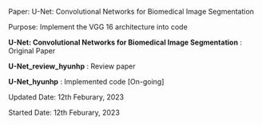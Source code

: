 Paper: U-Net: Convolutional Networks for Biomedical Image Segmentation

Purpose: Implement the VGG 16 architecture into code

**U-Net: Convolutional Networks for Biomedical Image Segmentation** : Original Paper

**U-Net_review_hyunhp** : Review paper 

**U-Net_hyunhp** : Implemented code [On-going]

Updated Date: 12th Feburary, 2023

Started Date: 12th Feburary, 2023
